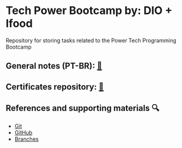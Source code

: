 # Tech Power Bootcamp  by: DIO + Ifood 

Repository for storing tasks related to the Power Tech Programming Bootcamp

## General notes (PT-BR): [📝](https://docs.google.com/document/d/1KAcBYqbrZOv8YcGRKsiVlquUj2721mcfR9IdD-HZBmQ/edit?usp=sharing)

## Certificates repository: [📜](https://drive.google.com/drive/folders/1z8-mtwKXAatNXV2bsVBJpTSMpz3oQ5-J?usp=sharing) 

## References and supporting materials 🔍
- [Git](https://git-scm.com/doc)
- [GitHub](https://docs.github.com/pt)
- [Branches](https://git-scm.com/book/en/v2/Git-Branching-Branches-in-a-Nutshell)
